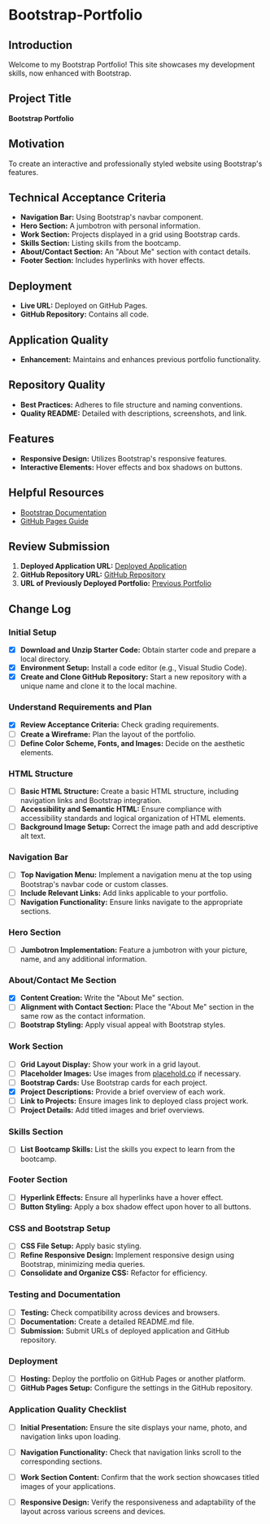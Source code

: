 # Bootstrap-Portfolio

## Introduction
Welcome to my Bootstrap Portfolio! This site showcases my development skills, now enhanced with Bootstrap.

## Project Title
**Bootstrap Portfolio**

## Motivation
To create an interactive and professionally styled website using Bootstrap's features.

## Technical Acceptance Criteria
- **Navigation Bar:** Using Bootstrap's navbar component.
- **Hero Section:** A jumbotron with personal information.
- **Work Section:** Projects displayed in a grid using Bootstrap cards.
- **Skills Section:** Listing skills from the bootcamp.
- **About/Contact Section:** An "About Me" section with contact details.
- **Footer Section:** Includes hyperlinks with hover effects.

## Deployment
- **Live URL:** Deployed on GitHub Pages.
- **GitHub Repository:** Contains all code.

## Application Quality
- **Enhancement:** Maintains and enhances previous portfolio functionality.

## Repository Quality
- **Best Practices:** Adheres to file structure and naming conventions.
- **Quality README:** Detailed with descriptions, screenshots, and link.

## Features
- **Responsive Design:** Utilizes Bootstrap's responsive features.
- **Interactive Elements:** Hover effects and box shadows on buttons.

## Helpful Resources
- [Bootstrap Documentation](https://getbootstrap.com/docs/)
- [GitHub Pages Guide](https://pages.github.com/)

## Review Submission
1. **Deployed Application URL:** [Deployed Application](#)
2. **GitHub Repository URL:** [GitHub Repository](#)
3. **URL of Previously Deployed Portfolio:** [Previous Portfolio](#)

## Change Log

### Initial Setup
- [x] **Download and Unzip Starter Code:** Obtain starter code and prepare a local directory.
- [x] **Environment Setup:** Install a code editor (e.g., Visual Studio Code).
- [x] **Create and Clone GitHub Repository:** Start a new repository with a unique name and clone it to the local machine.

### Understand Requirements and Plan
- [x] **Review Acceptance Criteria:** Check grading requirements.
- [ ] **Create a Wireframe:** Plan the layout of the portfolio.
- [ ] **Define Color Scheme, Fonts, and Images:** Decide on the aesthetic elements.

### HTML Structure
- [ ] **Basic HTML Structure:** Create a basic HTML structure, including navigation links and Bootstrap integration.
- [ ] **Accessibility and Semantic HTML:** Ensure compliance with accessibility standards and logical organization of HTML elements.
- [ ] **Background Image Setup:** Correct the image path and add descriptive alt text.

### Navigation Bar
- [ ] **Top Navigation Menu:** Implement a navigation menu at the top using Bootstrap's navbar code or custom classes.
- [ ] **Include Relevant Links:** Add links applicable to your portfolio.
- [ ] **Navigation Functionality:** Ensure links navigate to the appropriate sections.

### Hero Section
- [ ] **Jumbotron Implementation:** Feature a jumbotron with your picture, name, and any additional information.

### About/Contact Me Section
- [x] **Content Creation:** Write the "About Me" section.
- [ ] **Alignment with Contact Section:** Place the "About Me" section in the same row as the contact information.
- [ ] **Bootstrap Styling:** Apply visual appeal with Bootstrap styles.

### Work Section
- [ ] **Grid Layout Display:** Show your work in a grid layout.
- [ ] **Placeholder Images:** Use images from [placehold.co](https://placehold.co) if necessary.
- [ ] **Bootstrap Cards:** Use Bootstrap cards for each project.
- [x] **Project Descriptions:** Provide a brief overview of each work.
- [ ] **Link to Projects:** Ensure images link to deployed class project work.
- [ ] **Project Details:** Add titled images and brief overviews.

### Skills Section
- [ ] **List Bootcamp Skills:** List the skills you expect to learn from the bootcamp.

### Footer Section
- [ ] **Hyperlink Effects:** Ensure all hyperlinks have a hover effect.
- [ ] **Button Styling:** Apply a box shadow effect upon hover to all buttons.

### CSS and Bootstrap Setup
- [ ] **CSS File Setup:** Apply basic styling.
- [ ] **Refine Responsive Design:** Implement responsive design using Bootstrap, minimizing media queries.
- [ ] **Consolidate and Organize CSS:** Refactor for efficiency.

### Testing and Documentation
- [ ] **Testing:** Check compatibility across devices and browsers.
- [ ] **Documentation:** Create a detailed README.md file.
- [ ] **Submission:** Submit URLs of deployed application and GitHub repository.

### Deployment
- [ ] **Hosting:** Deploy the portfolio on GitHub Pages or another platform.
- [ ] **GitHub Pages Setup:** Configure the settings in the GitHub repository.

### Application Quality Checklist
- [ ] **Initial Presentation:** Ensure the site displays your name, photo, and navigation links upon loading.
- [ ] **Navigation Functionality:** Check that navigation links scroll to the corresponding sections.
- [ ] **Work Section Content:** Confirm that the work section showcases titled images of your applications.
- [ ] **Responsive Design:** Verify the responsiveness and adaptability of the layout across various screens and devices.

